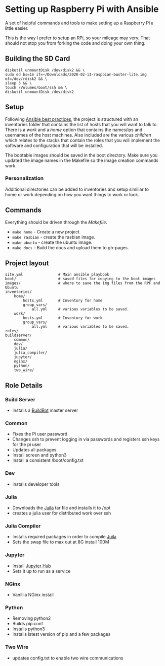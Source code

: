 # Setting up Raspberry Pi with Ansible

A set of helpful commands and tools to make setting up a Raspberry Pi a little easier.

This is the way _I_ prefer to setup an RPi, so your mileage may very.  That should not stop you from forking the code
and doing your own thing.

## Building the SD Card

```
diskutil unmountDisk /dev/disk2 && \
sudo dd bs=1m if=~/Downloads/2020-02-13-raspbian-buster-lite.img of=/dev/rdisk2 && \
sleep 3 && \
touch /Volumes/boot/ssh && \
diskutil unmountDisk /dev/disk2
```

## Setup
Following [Ansible best practices](https://docs.ansible.com/ansible/latest/user_guide/playbooks_best_practices.html), the project is structured
with an inventories folder that contains the list of hosts that you will want to talk to.  There is a _work_ and a _home_ option that contains the
names/ips and usernames of the host machines.  Also included are the various _children_ which relates to the stacks that contain the roles that you will implement the software and configuration that will be installed.

The bootable images should be saved in the boot directory.  Make sure you updated the image names in the Makefile so the image creation commands work.

### Personalization
Additional directories can be added to inventories and setup similiar to home or work depending on how you want things to work or look.

## Commands
Everything should be driven through the _Makefile_.

* `make home` - Create a new project.
* `make rasbian` - create the rasbian image.
* `make ubuntu` - create the ubuntu image.
* `make docs` - Build the docs and upload them to gh-pages.

## Project layout

    site.yml                # Main ansible playbook
    boot/                   # saved files for copying to the boot images
    images/                 # where to save the img files from the RPF and Ubuntu
    inventories/
        home/
            hosts.yml       # Inventory for home
            group_vars/
                all.yml     # various variables to be saved.
        work/
            hosts.yml       # Inventory for work
            group_vars/
                all.yml     # various variables to be saved.
    roles/
    buildserver/
        common/  
        dev/            
        julia/              
        julia_compiler/     
        jupyter/         
        nginx/
        python/
        two_wire/   

## Role Details
### Build Server
* Installs a [BuildBot](https://buildbot.net/) master server

### Common
* Fixes the Pi user password
* Changes ssh to prevent logging in via passwords and registers ssh keys for the pi user
* Updates all packages
* Install screen and python3
* Install a consistent /boot/config.txt

### Dev
* Installs developer tools

### Julia
* Downloads the [Juila](https://julialang.org/) tar file and installs it to /opt
* creates a julia user for distributed work over ssh

### Julia Compiler
* Installs required packages in order to compile [Juila](https://julialang.org/)
* Sets the swap file to max out at 8G install 100M

### Jupyter
* Install [Jupyter Hub](https://jupyterhub.readthedocs.io/en/stable/)
* Sets it up to run as a service

### NGinx
* Vanillia NGinx install

### Python
* Removing python2
* Builds pip.conf
* Installs python3
* Installs latest version of pip and a few packages

### Two Wire
* updates config.txt to enable two wire communications
